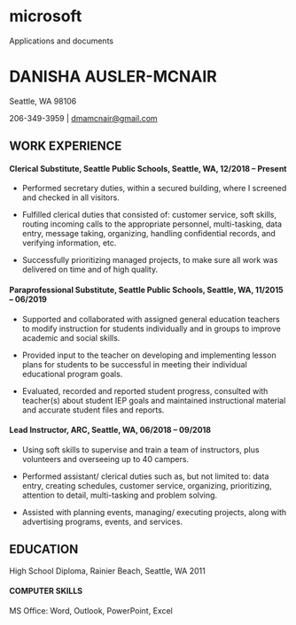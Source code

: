 # microsoft
Applications and documents

# **DANISHA AUSLER-MCNAIR**

Seattle, WA 98106

206-349-3959					|		     dmamcnair@gmail.com

## **WORK EXPERIENCE** 

#### Clerical Substitute, Seattle Public Schools, Seattle, WA, 12/2018 – Present  
- Performed secretary duties, within a secured building, where I screened and checked in all visitors.

-	Fulfilled clerical duties that consisted of: customer service, soft skills, routing incoming calls to the appropriate personnel, multi-tasking, data entry, message taking, organizing, handling confidential records, and verifying information, etc.

-	Successfully prioritizing managed projects, to make sure all work was delivered on time and of high quality.

#### Paraprofessional Substitute, Seattle Public Schools, Seattle, WA, 11/2015 – 06/2019  
-	Supported and collaborated with assigned general education teachers to modify instruction for students individually and in groups to improve academic and social skills.

-	Provided input to the teacher on developing and implementing lesson plans for students to be successful in meeting their individual educational program goals.

-	Evaluated, recorded and reported student progress, consulted with teacher(s) about student IEP goals and maintained instructional material and accurate student files and reports.

#### Lead Instructor, ARC, Seattle, WA, 06/2018 – 09/2018
-	Using soft skills to supervise and train a team of instructors, plus volunteers and overseeing up to 40 campers.

-	Performed assistant/ clerical duties such as, but not limited to: data entry, creating schedules, customer service, organizing, prioritizing, attention to detail, multi-tasking and problem solving.

-	Assisted with planning events, managing/ executing projects, along with advertising programs, events, and services.

## EDUCATION 

High School Diploma, Rainier Beach, Seattle, WA 2011

#### COMPUTER SKILLS

MS Office: Word, Outlook, PowerPoint, Excel
